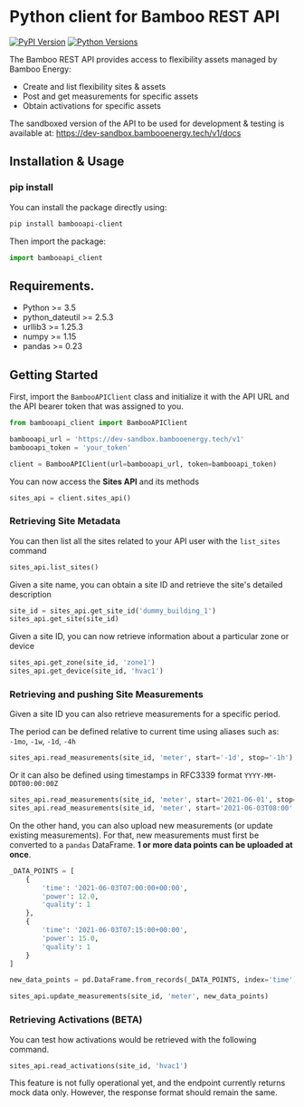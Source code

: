 # Python client for Bamboo REST API

[![PyPI Version](https://img.shields.io/pypi/v/bambooapi-client.svg)](https://pypi.org/project/bambooapi-client/)
[![Python Versions](https://img.shields.io/pypi/pyversions/bambooapi-client.svg)](https://pypi.org/project/bambooapi-client/)


The Bamboo REST API provides access to flexibility assets managed by Bamboo Energy:

- Create and list flexibility sites & assets
- Post and get measurements for specific assets
- Obtain activations for specific assets

The sandboxed version of the API to be used for development & testing is available at: https://dev-sandbox.bambooenergy.tech/v1/docs

## Installation & Usage

### pip install

You can install the package directly using:

```sh
pip install bambooapi-client
```

Then import the package:

```python
import bambooapi_client
```

## Requirements.

- Python >= 3.5
- python_dateutil >= 2.5.3
- urllib3 >= 1.25.3
- numpy >= 1.15
- pandas >= 0.23

## Getting Started

First, import the `BambooAPIClient` class and initialize it with the API URL and the API bearer token that was assigned to you.

```python
from bambooapi_client import BambooAPIClient

bambooapi_url = 'https://dev-sandbox.bambooenergy.tech/v1'
bambooapi_token = 'your_token'

client = BambooAPIClient(url=bambooapi_url, token=bambooapi_token)
```

You can now access the **Sites API** and its methods

```python
sites_api = client.sites_api()
```

### Retrieving Site Metadata

You can then list all the sites related to your API user with the `list_sites` command

```python
sites_api.list_sites()
```

Given a site name, you can obtain a site ID and retrieve the site's detailed description

```python
site_id = sites_api.get_site_id('dummy_building_1')
sites_api.get_site(site_id)
```

Given a site ID, you can now retrieve information about a particular zone or device

```python
sites_api.get_zone(site_id, 'zone1')
sites_api.get_device(site_id, 'hvac1')
```

### Retrieving and pushing Site Measurements

Given a site ID you can also retrieve measurements for a specific period.

The period can be defined relative to current time using aliases such as: `-1mo`, `-1w`, `-1d`, `-4h`

```python
sites_api.read_measurements(site_id, 'meter', start='-1d', stop='-1h')
```

Or it can also be defined using timestamps in RFC3339 format `YYYY-MM-DDT00:00:00Z`

```python
sites_api.read_measurements(site_id, 'meter', start='2021-06-01', stop='2021-06-02')
sites_api.read_measurements(site_id, 'meter', start='2021-06-03T08:00', stop='2021-06-03T20:00')
```

On the other hand, you can also upload new measurements (or update existing measurements). For that, new measurements must first be converted to a `pandas` DataFrame. **1 or more data points can be uploaded at once**.

```python
_DATA_POINTS = [
    {
        'time': '2021-06-03T07:00:00+00:00',
        'power': 12.0,
        'quality': 1
    },
    {
        'time': '2021-06-03T07:15:00+00:00',
        'power': 15.0,
        'quality': 1
    }
]

new_data_points = pd.DataFrame.from_records(_DATA_POINTS, index='time')

sites_api.update_measurements(site_id, 'meter', new_data_points)
```

### Retrieving Activations (BETA)

You can test how activations would be retrieved with the following command.

```python
sites_api.read_activations(site_id, 'hvac1')
```

This feature is not fully operational yet, and the endpoint currently returns mock data only. However, the response format should remain the same.
